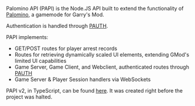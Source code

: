 Palomino API (PAPI) is the Node.JS API built to extend the functionality of [Palomino](https://github.com/sildotdev/palominorp), a gamemode for Garry's Mod.

Authentication is handled through [PAUTH](https://github.com/sildotdev/pauth).

PAPI implements:
- GET/POST routes for player arrest records
- Routes for retrieving dynamically scaled UI elements, extending GMod's limited UI capabilities
- Game Server, Game Client, and Webclient, authenticated routes through [PAUTH](https://github.com/sildotdev/pauth)  
- Game Server & Player Session handlers via WebSockets

PAPI v2, in TypeScript, can be found [here](https://github.com/Palomino-Roleplay/papi-v2). It was created right before the project was halted.
